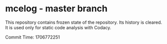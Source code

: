 # mcelog - master branch

This repository contains frozen state of the repository.
Its history is cleared. It is used only for static code
analysis with Codacy.

Commit Time: 1706772251